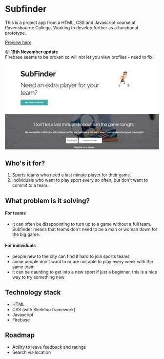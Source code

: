 # Subfinder

This is a project app from a HTML, CSS and Javascript course at Ravensbourne College. Working to develop further as a functional prototype.

[Preview here](https://powerful-bastion-71543.herokuapp.com/index.html)

😞 **19th November update** <br>
Firebase seems to be broken so will not let you view profiles - need to fix!

![homepage image](/assets/homepage_readme.png?raw=true)

## Who's it for?
1. Sports teams who need a last minute player for their game.
2. Individuals who want to play sport every so often, but don't want to commit to a team.

## What problem is it solving?

#### For teams 
 - it can often be disappointing to turn up to a game without a full team. Subfinder means that teams don't need to be a man or woman down for the big game.

#### For individuals
 - people new to the city can find it hard to join sports teams
 - some people don't want to or are not able to play every week with the same team
 - it can be daunting to get into a new sport if just a beginner, this is a nice way to try something new

 ## Technology stack
  - HTML
  - CSS (with Skeleton framework)
  - Javascript 
  - Firebase

  ## Roadmap
   - Ability to leave feedback and ratings 
   - Search via location 

